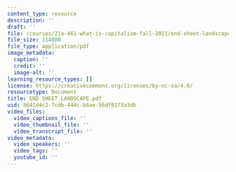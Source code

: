```yaml
---
content_type: resource
description: ''
draft: ''
file: /courses/21a-461-what-is-capitalism-fall-2021/end-sheet-landscape.pdf
file_size: 114880
file_type: application/pdf
image_metadata:
  caption: ''
  credit: ''
  image-alt: ''
learning_resource_types: []
license: https://creativecommons.org/licenses/by-nc-sa/4.0/
resourcetype: Document
title: END SHEET LANDSCAPE.pdf
uid: 8641d4c2-7cdb-444c-b6ae-56df8173a3db
video_files:
  video_captions_file: ''
  video_thumbnail_file: ''
  video_transcript_file: ''
video_metadata:
  video_speakers: ''
  video_tags: ''
  youtube_id: ''
---
```

